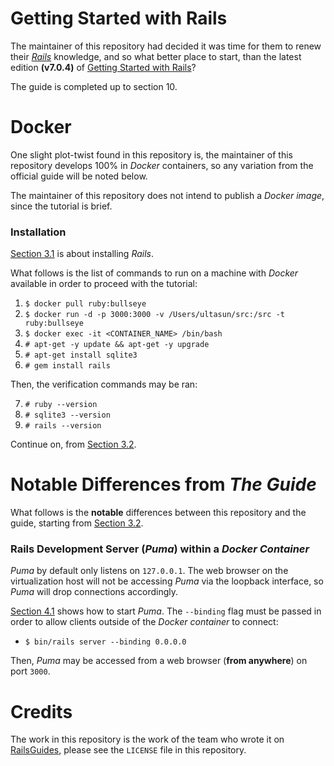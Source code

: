 # Getting Started with Rails
The maintainer of this repository had decided it was time for them to renew their [*Rails*](https://rubyonrails.org) knowledge, and so what better place to start, than the latest edition **(v7.0.4)** of [Getting Started with Rails](https://guides.rubyonrails.org/getting_started.html)?

The guide is completed up to section 10.

# Docker
One slight plot-twist found in this repository is, the maintainer of this repository develops 100% in *Docker* containers, so any variation from the official guide will be noted below.

The maintainer of this repository does not intend to publish a *Docker* *image*, since the tutorial is brief.

### Installation
[Section 3.1](https://guides.rubyonrails.org/getting_started.html#creating-a-new-rails-project-installing-rails) is about installing *Rails*.

What follows is the list of commands to run on a machine with *Docker* available in order to proceed with the tutorial:

1. `$ docker pull ruby:bullseye`
2. `$ docker run -d -p 3000:3000 -v /Users/ultasun/src:/src -t ruby:bullseye`
3. `$ docker exec -it <CONTAINER_NAME> /bin/bash`
4. `# apt-get -y update && apt-get -y upgrade`
5. `# apt-get install sqlite3`
6. `# gem install rails`

Then, the verification commands may be ran:

7. `# ruby --version`
8. `# sqlite3 --version`
9. `# rails --version`

Continue on, from [Section 3.2](https://guides.rubyonrails.org/getting_started.html#creating-the-blog-application).

# Notable Differences from *The Guide*
What follows is the **notable** differences between this repository and the guide, starting from [Section 3.2](https://guides.rubyonrails.org/getting_started.html#creating-the-blog-application).

### Rails Development Server (*Puma*) within a *Docker Container*
*Puma* by default only listens on `127.0.0.1`.  The web browser on the virtualization host will not be accessing *Puma* via the loopback interface, so *Puma* will drop connections accordingly.

[Section 4.1](https://guides.rubyonrails.org/getting_started.html#starting-up-the-web-server) shows how to start *Puma*.  The `--binding` flag must be passed in order to allow clients outside of the *Docker container* to connect:

- `$ bin/rails server --binding 0.0.0.0`

Then, *Puma* may be accessed from a web browser (**from anywhere**) on port `3000`.

# Credits
The work in this repository is the work of the team who wrote it on [RailsGuides](https://guides.rubyonrails.org/), please see the `LICENSE` file in this repository.
